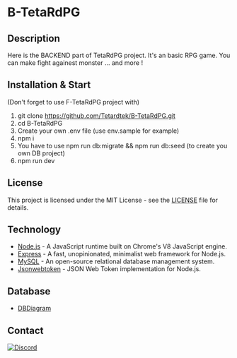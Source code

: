 # B-TetaRdPG
## Description
Here is the BACKEND part of TetaRdPG project.
It's an basic RPG game.
You can make fight againest monster ... and more !

## Installation & Start
(Don't forget to use F-TetaRdPG project with)
1. git clone https://github.com/Tetardtek/B-TetaRdPG.git
2. cd B-TetaRdPG
3. Create your own .env file (use env.sample for example)
4. npm i
5. You have to use npm run db:migrate && npm run db:seed (to create you own DB project)
6. npm run dev

## License
This project is licensed under the MIT License - see the [LICENSE](LICENSE) file for details.

## Technology
- [Node.js](https://nodejs.org/) - A JavaScript runtime built on Chrome's V8 JavaScript engine.
- [Express](https://expressjs.com/) - A fast, unopinionated, minimalist web framework for Node.js.
- [MySQL](https://www.mysql.com/) - An open-source relational database management system.
- [Jsonwebtoken](https://jwt.io/introduction) - JSON Web Token implementation for Node.js.

## Database
- [DBDiagram](https://dbdiagram.io/d/TetaRdPG-65b7ffaaac844320aefa0d57)
  
## Contact
[![Discord](https://raw.githubusercontent.com/rahuldkjain/github-profile-readme-generator/master/src/images/icons/Social/discord.svg)](https://discord.com/users/235413280103858176)

